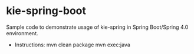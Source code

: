kie-spring-boot
===============
Sample code to demonstrate usage of kie-spring in Spring Boot/Spring 4.0 environment.

* Instructions:
        mvn clean package
        mvn exec:java
